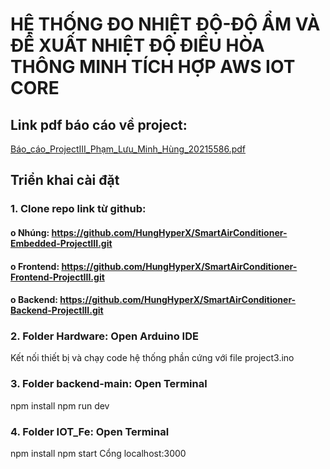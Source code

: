 # HỆ THỐNG ĐO NHIỆT ĐỘ-ĐỘ ẨM VÀ ĐỀ XUẤT NHIỆT ĐỘ ĐIỀU HÒA THÔNG MINH TÍCH HỢP AWS IOT CORE

## Link pdf báo cáo về project: 
[Báo_cáo_ProjectIII_Phạm_Lưu_Minh_Hùng_20215586.pdf](https://github.com/user-attachments/files/18707638/Bao_cao_ProjectIII_Ph.m_L.u_Minh_Hung_20215586.pdf)

## Triển khai cài đặt 

### 1. Clone repo link từ github:  
#### o Nhúng: https://github.com/HungHyperX/SmartAirConditioner-Embedded-ProjectIII.git

#### o Frontend: https://github.com/HungHyperX/SmartAirConditioner-Frontend-ProjectIII.git 

#### o Backend: https://github.com/HungHyperX/SmartAirConditioner-Backend-ProjectIII.git 

### 2. Folder Hardware: Open Arduino IDE 
Kết nối thiết bị và chạy code hệ thống phần cứng với file project3.ino 
### 3. Folder backend-main: Open Terminal 
npm install 
npm run dev  
### 4. Folder IOT_Fe: Open Terminal 
npm install 
npm start 
Cổng localhost:3000



